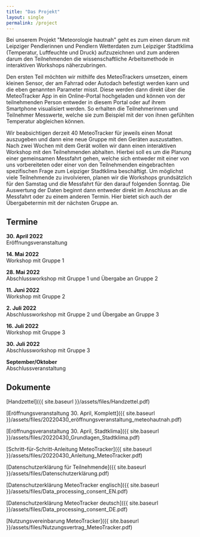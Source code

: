 ```yaml
---
title: "Das Projekt"
layout: single
permalink: /project
---
```


Bei unserem Projekt "Meteorologie hautnah" geht es zum einen darum mit Leipziger Pendlerinnen und Pendlern Wetterdaten zum Leipziger Stadtklima (Temperatur, Luftfeuchte und Druck) aufzuzeichnen und zum anderen darum den Teilnehmenden die wissenschaftliche Arbeitsmethode in interaktiven Workshops näherzubringen.

Den ersten Teil möchten wir mithilfe des MeteoTrackers umsetzen, einem kleinen Sensor, der am Fahrrad oder Autodach befestigt werden kann und die eben genannten Parameter misst.
Diese werden dann direkt über die MeteoTracker App in ein Online-Portal hochgeladen und können von der teilnehmenden Person entweder in diesem Portal oder auf ihrem Smartphone visualisiert werden.
So erhalten die Teilnehmerinnen und Teilnehmer Messwerte, welche sie zum Beispiel mit der von ihnen gefühlten Temperatur abgleichen können.

Wir beabsichtigen derzeit 40 MeteoTracker für jeweils einen Monat auszugeben und dann eine neue Gruppe mit den Geräten auszustatten.
Nach zwei Wochen mit dem Gerät wollen wir dann einen interaktiven Workshop mit den Teilnehmenden abhalten. Hierbei soll es um die Planung einer gemeinsamen Messfahrt gehen, welche sich entweder mit einer von uns vorbereiteten oder einer von den Teilnehmenden eingebrachten spezifischen Frage zum Leipziger Stadtklima beschäftigt. 
Um möglichst viele Teilnehmende zu involvieren, planen wir die Workshops grundsätzlich für den Samstag und die Messfahrt für den darauf folgenden Sonntag.
Die Auswertung der Daten beginnt dann entweder direkt im Anschluss an die Messfahrt oder zu einem anderen Termin. Hier bietet sich auch der Übergabetermin mit der nächsten Gruppe an.

## Termine

**30. April 2022**  
Eröffnungsveranstaltung

**14. Mai 2022**  
Workshop mit Gruppe 1

**28. Mai 2022**  
Abschlussworkshop mit Gruppe 1 und Übergabe an Gruppe 2

**11. Juni 2022**  
Workshop mit Gruppe 2

**2. Juli 2022**  
Abschlussworkshop mit Gruppe 2 und Übergabe an Gruppe 3

**16. Juli 2022**  
Workshop mit Gruppe 3

**30. Juli 2022**  
Abschlussworkshop mit Gruppe 3

**September/Oktober**  
Abschlussveranstaltung

## Dokumente

[Handzettel]({{ site.baseurl }}/assets/files/Handzettel.pdf)

[Eröffnungsveranstaltung 30. April, Komplett]({{ site.baseurl }}/assets/files/20220430_eröffnungsveranstaltung_meteohautnah.pdf)

[Eröffnungsveranstaltung 30. April, Stadtklima]({{ site.baseurl }}/assets/files/20220430_Grundlagen_Stadtklima.pdf)

[Schritt-für-Schritt-Anleitung MeteoTracker]({{ site.baseurl }}/assets/files/20220430_Anleitung_MeteoTracker.pdf)

[Datenschutzerklärung für Teilnehmende]({{ site.baseurl }}/assets/files/Datenschutzerklärung.pdf)

[Datenschutzerklärung MeteoTracker englisch]({{ site.baseurl }}/assets/files/Data_processing_consent_EN.pdf)

[Datenschutzerklärung MeteoTracker deutsch]({{ site.baseurl }}/assets/files/Data_processing_consent_DE.pdf)

[Nutzungsvereinbarung MeteoTracker]({{ site.baseurl }}/assets/files/Nutzungsvertrag_MeteoTracker.pdf)
